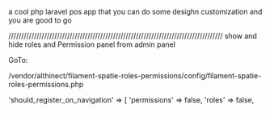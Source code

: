 a cool php laravel pos app that you can do some desighn customization and you are good to go 

////////////////////////////////////////////////////////////////////////////////////
show and hide roles and Permission panel from admin panel

GoTo:

/vendor/althinect/filament-spatie-roles-permissions/config/filament-spatie-roles-permissions.php

'should_register_on_navigation' => [
    'permissions' => false,
    'roles' => false,
